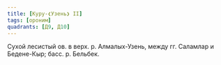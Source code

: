 ```yaml
---
title: [Куру-❮Узень❯ II]
tags: [ороним]
quadrants: [Д9, Д10]
---
```


Сухой лесистый ов. в верх. р. Алмалых-Узень, между гг. Саламлар и Бедене-Кыр;
басс. р. Бельбек.
